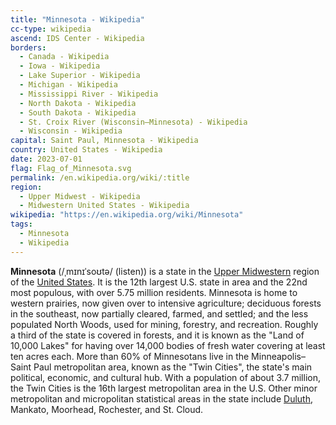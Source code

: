 ```yaml
---
title: "Minnesota - Wikipedia"
cc-type: wikipedia
ascend: IDS Center - Wikipedia
borders:
  - Canada - Wikipedia
  - Iowa - Wikipedia
  - Lake Superior - Wikipedia
  - Michigan - Wikipedia
  - Mississippi River - Wikipedia
  - North Dakota - Wikipedia
  - South Dakota - Wikipedia
  - St. Croix River (Wisconsin–Minnesota) - Wikipedia
  - Wisconsin - Wikipedia
capital: Saint Paul, Minnesota - Wikipedia
country: United States - Wikipedia
date: 2023-07-01
flag: Flag_of_Minnesota.svg
permalink: /en.wikipedia.org/wiki/:title
region:
  - Upper Midwest - Wikipedia
  - Midwestern United States - Wikipedia
wikipedia: "https://en.wikipedia.org/wiki/Minnesota"
tags:
  - Minnesota
  - Wikipedia
---
```

**Minnesota** (/ˌmɪnɪˈsoʊtə/ (listen)) is a state in the [Upper Midwestern](/en.wikipedia.org/wiki/Upper_Midwest) region of the [United States](/en.wikipedia.org/wiki/United_States). It is the 12th largest U.S. state in area and the 22nd most populous, with over 5.75 million residents. Minnesota is home to western prairies, now given over to intensive agriculture; deciduous forests in the southeast, now partially cleared, farmed, and settled; and the less populated North Woods, used for mining, forestry, and recreation. Roughly a third of the state is covered in forests, and it is known as the "Land of 10,000 Lakes" for having over 14,000 bodies of fresh water covering at least ten acres each. More than 60% of Minnesotans live in the Minneapolis–Saint Paul metropolitan area, known as the "Twin Cities", the state's main political, economic, and cultural hub. With a population of about 3.7 million, the Twin Cities is the 16th largest metropolitan area in the U.S. Other minor metropolitan and micropolitan statistical areas in the state include [Duluth](/en.wikipedia.org/wiki/Duluth,_Minnesota), Mankato, Moorhead, Rochester, and St. Cloud.